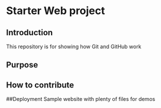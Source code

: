 # Starter Web project
## Introduction
This repository is for showing how Git and GitHub work

## Purpose
## How to contribute
##Deployment
Sample website with plenty of files for demos
